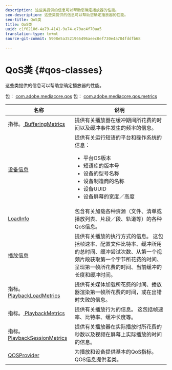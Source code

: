 ```yaml
---
description: 这些类提供的信息可以帮助您确定播放器的性能。
seo-description: 这些类提供的信息可以帮助您确定播放器的性能。
seo-title: QoS类
title: QoS类
uuid: c1f0218d-4a79-4141-9a74-e70ac4f70aa5
translation-type: tm+mt
source-git-commit: 5908e5a3521966496aeec0ef730e4a704fddfb68

---
```



# QoS类 {#qos-classes}

这些类提供的信息可以帮助您确定播放器的性能。

包： [com.adobe.mediacore.qos](https://help.adobe.com/en_US/primetime/api/psdk/javadoc_1.4/com/adobe/mediacore/qos/package-summary.html) 包： [com.adobe.mediacore.qos.metrics](https://help.adobe.com/en_US/primetime/api/psdk/javadoc_1.4/com/adobe/mediacore/qos/metrics/package-summary.html)

<table frame="all" colsep="1" rowsep="1" id="table_2893EFF9755149159A4F94E781C76B6E"> 
 <thead> 
  <tr rowsep="1"> 
   <th colname="1" class="entry"> 名称 </th> 
   <th colname="2" class="entry"> 说明 </th> 
  </tr> 
 </thead>
 <tbody> 
  <tr rowsep="1"> 
   <td colname="1"><span class="codeph">指标。<a href="https://help.adobe.com/en_US/primetime/api/psdk/javadoc_1.4/com/adobe/mediacore/qos/metrics/BufferingMetrics.html" format="html" scope="external"> BufferingMetrics</a></span></td> 
   <td colname="2"> 提供有关播放器在缓冲期间所花费的时间以及缓冲事件发生的频率的信息。 </td> 
  </tr> 
  <tr rowsep="1"> 
   <td colname="1"><span class="codeph"><a href="https://help.adobe.com/en_US/primetime/api/psdk/javadoc_1.4/com/adobe/mediacore/qos/DeviceInformation.html" format="html" scope="external"> 设备信息</a> </span></td> 
   <td colname="2">提供有关运行短语的平台和操作系统的信息： 
    <ul id="ul_0DE69F3B38E84964AB98DCCD11E5E123"> 
     <li id="li_19B2D1889FCA4B0F8FCB0EE8F87353B2">平台OS版本 </li> 
     <li id="li_CA35F4A48FD34555AC7D7832D5997AD4">短语库的版本号 </li> 
     <li id="li_30D38320C2A3440E92C0A477FFFBF9A0">设备的型号名称 </li> 
     <li id="li_2D15164B987E405685B96A900EBF041D">设备制造商的名称 </li> 
     <li id="li_B78485CB9580444DB9694404706BA191">设备UUID </li> 
     <li id="li_841EA77499B44F0692192F9DE1A798E4">设备屏幕的宽度／高度 </li> 
    </ul> </td> 
  </tr> 
  <tr rowsep="1"> 
   <td colname="1"><span class="codeph"><a href="https://help.adobe.com/en_US/primetime/api/psdk/javadoc_1.4/com/adobe/mediacore/qos/LoadInfo.html" format="html" scope="external"> LoadInfo</a></span> </td> 
   <td colname="2"> 包含有关加载各种资源（文件、清单或播放列表、片段／段、轨道等）的各种QoS信息。 </td> 
  </tr> 
  <tr rowsep="1"> 
   <td colname="1"><span class="codeph"><a href="https://help.adobe.com/en_US/primetime/api/psdk/javadoc_1.4/com/adobe/mediacore/qos/PlaybackInformation.html" format="html" scope="external"> 播放信息</a></span> </td> 
   <td colname="2"> 提供有关播放的执行方式的信息。 这包括帧速率、配置文件比特率、缓冲所用的总时间、缓冲尝试次数、从第一个视频片段获取第一个字节所花费的时间、呈现第一帧所花费的时间、当前缓冲的长度和缓冲时间。 </td> 
  </tr> 
  <tr rowsep="1"> 
   <td colname="1"><span class="codeph">指标。<a href="https://help.adobe.com/en_US/primetime/api/psdk/javadoc_1.4/com/adobe/mediacore/qos/metrics/PlaybackLoadMetrics.html" format="html" scope="external"> PlaybackLoadMetrics</a></span> </td> 
   <td colname="2"> 提供有关媒体加载所花费的时间、播放器渲染第一帧所花费的时间，或在出错时失败的信息。 </td> 
  </tr> 
  <tr rowsep="1"> 
   <td colname="1"><span class="codeph">指标。<a href="https://help.adobe.com/en_US/primetime/api/psdk/javadoc_1.4/com/adobe/mediacore/qos/metrics/PlaybackLoadMetrics.html" format="html" scope="external"> PlaybackMetrics</a> </span></td> 
   <td colname="2"> 提供有关播放行为的信息。 这包括帧速率、比特率、缓冲长度等。 </td> 
  </tr> 
  <tr rowsep="1"> 
   <td colname="1"><span class="codeph">指标。<a href="https://help.adobe.com/en_US/primetime/api/psdk/javadoc_1.4/com/adobe/mediacore/qos/metrics/PlaybackSessionMetrics.html" format="html" scope="external"> PlaybackSessionMetrics</a></span> </td> 
   <td colname="2"> 提供有关播放器在实际播放时所花费的秒数以及视频在屏幕上实际播放的时间的信息。 </td> 
  </tr> 
  <tr rowsep="1"> 
   <td colname="1"><span class="codeph"><a href="https://help.adobe.com/en_US/primetime/api/psdk/javadoc_1.4/com/adobe/mediacore/qos/QOSProvider.html" format="html" scope="external"> QOSProvider</a></span></td> 
   <td colname="2">为播放和设备提供基本的QoS指标。 QOS信息提供者类。</td> 
  </tr> 
 </tbody> 
</table>
